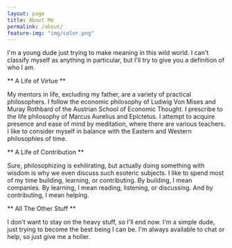 ```yaml
---
layout: page
title: About Me
permalink: /about/
feature-img: "img/color.png"
---
```


I'm a young dude just trying to make meaning in this wild world. I can't classify myself as anything in particular, but I'll try to give you a definition of who I am. 

** A Life of Virtue **

My mentors in life, excluding my father, are a variety of practical philosophers. I follow the economic philosophy of Ludwig Von Mises and Muray Rothbard of the Austrian School of Economic Thought.
I prescribe to the life philosophy of Marcus Aurelius and Epictetus. I attempt to acquire presence and ease of mind by meditation, where there are various teachers. I like to consider
myself in balance with the Eastern and Western philosophies of time. 

** A Life of Contribution **

Sure, philosophizing is exhilirating, but actually doing something with wisdom is why we even discuss such esoteric subjects. I like to spend most of my time building, learning, or contributing. 
By building, I mean companies. By learning, I mean reading, listening, or discussing. And by contributing, I mean helping. 

** All The Other Stuff **

I don't want to stay on the heavy stuff, so I'll end now. I'm a simple dude, just trying to become the best being I can be. I'm always available to chat or help, so just give me a holler. 

